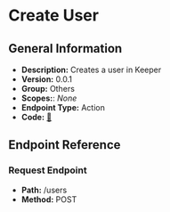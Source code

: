 # Create User

## General Information

- **Description:** Creates a user in Keeper
- **Version:** 0.0.1
- **Group:** Others
- **Scopes:**: _None_
- **Endpoint Type:** Action
- **Code:** [🔗](https://github.com/NangoHQ/integration-templates/tree/main/integrations/keeper-scim/actions/create-user.ts)

## Endpoint Reference

### Request Endpoint

- **Path:** /users
- **Method:** POST
